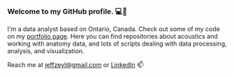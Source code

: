 ### Welcome to my GitHub profile. :computer::wave:


I'm a data analyst based on Ontario, Canada. Check out some of my code on my [portfolio page](https://github.com/jzeyl/Portfolio). Here you can find repositories about acoustics and working with anatomy data, and lots of scripts dealing with data processing, analysis, and visualization.  

Reach me at <jeffzeyl@gmail.com> or [LinkedIn](https://www.linkedin.com/in/jeff-zeyl/)  :mailbox:



<!--
**jzeyl/jzeyl** is a ✨ _special_ ✨ repository because its `README.md` (this file) appears on your GitHub profile.

Here are some ideas to get you started:

- 🔭 I’m currently working on ...
- 🌱 I’m currently learning ...
- 👯 I’m looking to collaborate on ...
- 🤔 I’m looking for help with ...
- 💬 Ask me about ...
- 📫 How to reach me: ...
- 😄 Pronouns: ...
- ⚡ Fun fact: ...
-->
